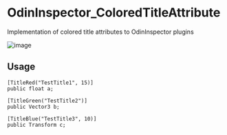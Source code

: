# OdinInspector_ColoredTitleAttribute
Implementation of colored title attributes to OdinInspector plugins

![image](https://user-images.githubusercontent.com/1441835/221484997-17db827c-aee4-48c4-b3f0-43784cc6dc87.png)

## Usage
```
[TitleRed("TestTitle1", 15)]
public float a;

[TitleGreen("TestTitle2")]
public Vector3 b;

[TitleBlue("TestTitle3", 10)]
public Transform c;
```
